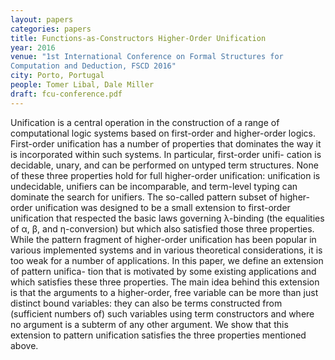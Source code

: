 ```yaml
---
layout: papers
categories: papers
title: Functions-as-Constructors Higher-Order Unification
year: 2016
venue: "1st International Conference on Formal Structures for
Computation and Deduction, FSCD 2016"
city: Porto, Portugal
people: Tomer Libal, Dale Miller
draft: fcu-conference.pdf
---
```

Unification is a central operation in the construction of a range of computational logic systems
based on first-order and higher-order logics. First-order unification has a number of properties
that dominates the way it is incorporated within such systems. In particular, first-order unifi-
cation is decidable, unary, and can be performed on untyped term structures. None of these
three properties hold for full higher-order unification: unification is undecidable, unifiers can be
incomparable, and term-level typing can dominate the search for unifiers. The so-called pattern
subset of higher-order unification was designed to be a small extension to first-order unification
that respected the basic laws governing λ-binding (the equalities of α, β, and η-conversion) but
which also satisfied those three properties. While the pattern fragment of higher-order unification
has been popular in various implemented systems and in various theoretical considerations, it is
too weak for a number of applications. In this paper, we define an extension of pattern unifica-
tion that is motivated by some existing applications and which satisfies these three properties.
The main idea behind this extension is that the arguments to a higher-order, free variable can
be more than just distinct bound variables: they can also be terms constructed from (sufficient
numbers of) such variables using term constructors and where no argument is a subterm of any
other argument. We show that this extension to pattern unification satisfies the three properties
mentioned above.
